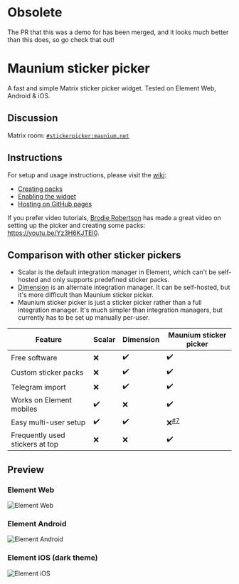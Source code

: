# Obsolete

The PR that this was a demo for has been merged, and it looks much better than this does, so go check that out!

# Maunium sticker picker
A fast and simple Matrix sticker picker widget. Tested on Element Web, Android & iOS.

## Discussion
Matrix room: [`#stickerpicker:maunium.net`](https://matrix.to/#/#stickerpicker:maunium.net)

## Instructions
For setup and usage instructions, please visit the [wiki](https://github.com/maunium/stickerpicker/wiki):

* [Creating packs](https://github.com/maunium/stickerpicker/wiki/Creating-packs)
* [Enabling the widget](https://github.com/maunium/stickerpicker/wiki/Enabling-the-widget)
* [Hosting on GitHub pages](https://github.com/maunium/stickerpicker/wiki/Hosting-on-GitHub-pages)

If you prefer video tutorials, [Brodie Robertson](https://www.youtube.com/c/BrodieRobertson) has made a great video on setting up the picker and creating some packs: https://youtu.be/Yz3H6KJTEI0.

## Comparison with other sticker pickers

* Scalar is the default integration manager in Element, which can't be self-hosted and only supports predefined sticker packs.
* [Dimension](https://github.com/turt2live/matrix-dimension) is an alternate integration manager. It can be self-hosted, but it's more difficult than Maunium sticker picker.
* Maunium sticker picker is just a sticker picker rather than a full integration manager. It's much simpler than integration managers, but currently has to be set up manually per-user.

| Feature                         | Scalar | Dimension | Maunium sticker picker |
|---------------------------------|--------|-----------|------------------------|
| Free software                   | ❌     | ✔️        | ✔️                     |
| Custom sticker packs            | ❌     | ✔️        | ✔️                     |
| Telegram import                 | ❌     | ✔️        | ✔️                     |
| Works on Element mobiles        | ✔️     | ❌        | ✔️                     |
| Easy multi-user setup           | ✔️     | ✔️        | ❌<sup>[#7][#7]</sup>  |
| Frequently used stickers at top | ❌     | ❌        | ✔️                     |

[#7]: https://github.com/maunium/stickerpicker/issues/7

## Preview
### Element Web
![Element Web](preview-element-web.png)

### Element Android
![Element Android](preview-element-android.png)

### Element iOS (dark theme)
![Element iOS](preview-element-ios.png)
